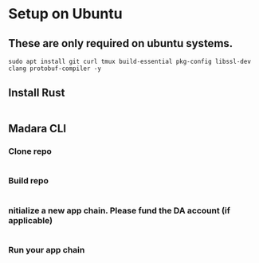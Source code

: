 # Setup on Ubuntu

## These are only required on ubuntu systems.
```sudo apt update && sudo apt upgrade
sudo apt install git curl tmux build-essential pkg-config libssl-dev clang protobuf-compiler -y
```
## Install Rust
```curl --proto '=https' --tlsv1.2 -sSf https://sh.rustup.rs | sh
```
## Madara CLI
### Clone repo
```git clone https://github.com/karnotxyz/madara-cli
```
### Build repo
``` cd madara-cli && cargo build --release
```
### nitialize a new app chain. Please fund the DA account (if applicable)
```./target/release/madara init
```
### Run your app chain
``` ./target/release/madara run
```
